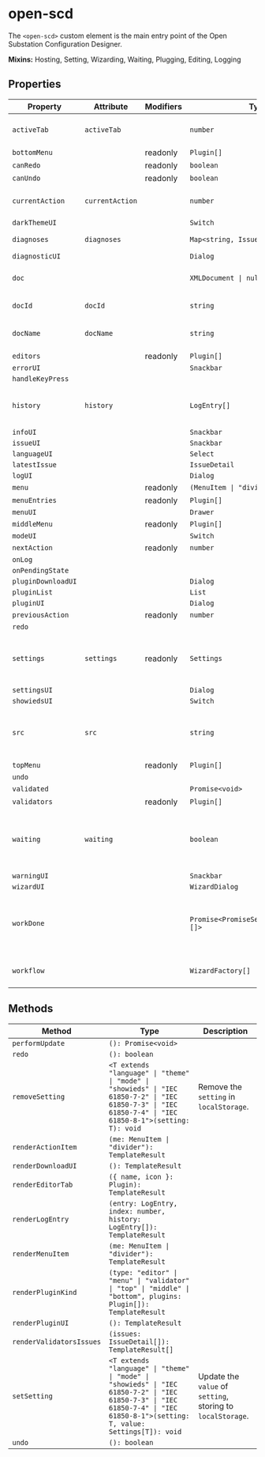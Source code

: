 # open-scd

The `<open-scd>` custom element is the main entry point of the
Open Substation Configuration Designer.

**Mixins:** Hosting, Setting, Wizarding, Waiting, Plugging, Editing, Logging

## Properties

| Property           | Attribute       | Modifiers | Type                                    | Default                            | Description                                      |
|--------------------|-----------------|-----------|-----------------------------------------|------------------------------------|--------------------------------------------------|
| `activeTab`        | `activeTab`     |           | `number`                                | 0                                  | The currently active editor tab.                 |
| `bottomMenu`       |                 | readonly  | `Plugin[]`                              |                                    |                                                  |
| `canRedo`          |                 | readonly  | `boolean`                               |                                    |                                                  |
| `canUndo`          |                 | readonly  | `boolean`                               |                                    |                                                  |
| `currentAction`    | `currentAction` |           | `number`                                | -1                                 | Index of the last [[`EditorAction`]] applied.    |
| `darkThemeUI`      |                 |           | `Switch`                                |                                    |                                                  |
| `diagnoses`        | `diagnoses`     |           | `Map<string, IssueDetail[]>`            | "new Map<string, IssueDetail[]>()" |                                                  |
| `diagnosticUI`     |                 |           | `Dialog`                                |                                    |                                                  |
| `doc`              |                 |           | `XMLDocument \| null`                   | null                               | The `XMLDocument` to be edited                   |
| `docId`            | `docId`         |           | `string`                                | ""                                 | The UUID of the current [[`doc`]]                |
| `docName`          | `docName`       |           | `string`                                | ""                                 | The name of the current [[`doc`]]                |
| `editors`          |                 | readonly  | `Plugin[]`                              |                                    |                                                  |
| `errorUI`          |                 |           | `Snackbar`                              |                                    |                                                  |
| `handleKeyPress`   |                 |           |                                         |                                    |                                                  |
| `history`          | `history`       |           | `LogEntry[]`                            | []                                 | All [[`LogEntry`]]s received so far through [[`LogEvent`]]s. |
| `infoUI`           |                 |           | `Snackbar`                              |                                    |                                                  |
| `issueUI`          |                 |           | `Snackbar`                              |                                    |                                                  |
| `languageUI`       |                 |           | `Select`                                |                                    |                                                  |
| `latestIssue`      |                 |           | `IssueDetail`                           |                                    |                                                  |
| `logUI`            |                 |           | `Dialog`                                |                                    |                                                  |
| `menu`             |                 | readonly  | `(MenuItem \| "divider")[]`             |                                    |                                                  |
| `menuEntries`      |                 | readonly  | `Plugin[]`                              |                                    |                                                  |
| `menuUI`           |                 |           | `Drawer`                                |                                    |                                                  |
| `middleMenu`       |                 | readonly  | `Plugin[]`                              |                                    |                                                  |
| `modeUI`           |                 |           | `Switch`                                |                                    |                                                  |
| `nextAction`       |                 | readonly  | `number`                                |                                    |                                                  |
| `onLog`            |                 |           |                                         |                                    |                                                  |
| `onPendingState`   |                 |           |                                         |                                    |                                                  |
| `pluginDownloadUI` |                 |           | `Dialog`                                |                                    |                                                  |
| `pluginList`       |                 |           | `List`                                  |                                    |                                                  |
| `pluginUI`         |                 |           | `Dialog`                                |                                    |                                                  |
| `previousAction`   |                 | readonly  | `number`                                |                                    |                                                  |
| `redo`             |                 |           |                                         |                                    |                                                  |
| `settings`         | `settings`      | readonly  | `Settings`                              |                                    | Current [[`Settings`]] in `localStorage`, default to [[`defaults`]]. |
| `settingsUI`       |                 |           | `Dialog`                                |                                    |                                                  |
| `showiedsUI`       |                 |           | `Switch`                                |                                    |                                                  |
| `src`              | `src`           |           | `string`                                |                                    | The current file's URL. `blob:` URLs are *revoked after parsing*! |
| `topMenu`          |                 | readonly  | `Plugin[]`                              |                                    |                                                  |
| `undo`             |                 |           |                                         |                                    |                                                  |
| `validated`        |                 |           | `Promise<void>`                         | "Promise.resolve()"                |                                                  |
| `validators`       |                 | readonly  | `Plugin[]`                              |                                    |                                                  |
| `waiting`          | `waiting`       |           | `boolean`                               | false                              | Whether the element is currently waiting for some async work. |
| `warningUI`        |                 |           | `Snackbar`                              |                                    |                                                  |
| `wizardUI`         |                 |           | `WizardDialog`                          |                                    |                                                  |
| `workDone`         |                 |           | `Promise<PromiseSettledResult<void>[]>` | "Promise.allSettled(this.work)"    | A promise which resolves once all currently pending work is done. |
| `workflow`         |                 |           | `WizardFactory[]`                       | []                                 | FIFO queue of [[`Wizard`]]s to display.          |

## Methods

| Method                   | Type                                             | Description                                      |
|--------------------------|--------------------------------------------------|--------------------------------------------------|
| `performUpdate`          | `(): Promise<void>`                              |                                                  |
| `redo`                   | `(): boolean`                                    |                                                  |
| `removeSetting`          | `<T extends "language" \| "theme" \| "mode" \| "showieds" \| "IEC 61850-7-2" \| "IEC 61850-7-3" \| "IEC 61850-7-4" \| "IEC 61850-8-1">(setting: T): void` | Remove the `setting` in `localStorage`.          |
| `renderActionItem`       | `(me: MenuItem \| "divider"): TemplateResult`    |                                                  |
| `renderDownloadUI`       | `(): TemplateResult`                             |                                                  |
| `renderEditorTab`        | `({ name, icon }: Plugin): TemplateResult`       |                                                  |
| `renderLogEntry`         | `(entry: LogEntry, index: number, history: LogEntry[]): TemplateResult` |                                                  |
| `renderMenuItem`         | `(me: MenuItem \| "divider"): TemplateResult`    |                                                  |
| `renderPluginKind`       | `(type: "editor" \| "menu" \| "validator" \| "top" \| "middle" \| "bottom", plugins: Plugin[]): TemplateResult` |                                                  |
| `renderPluginUI`         | `(): TemplateResult`                             |                                                  |
| `renderValidatorsIssues` | `(issues: IssueDetail[]): TemplateResult[]`      |                                                  |
| `setSetting`             | `<T extends "language" \| "theme" \| "mode" \| "showieds" \| "IEC 61850-7-2" \| "IEC 61850-7-3" \| "IEC 61850-7-4" \| "IEC 61850-8-1">(setting: T, value: Settings[T]): void` | Update the `value` of `setting`, storing to `localStorage`. |
| `undo`                   | `(): boolean`                                    |                                                  |
